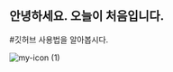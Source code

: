 안녕하세요. 오늘이 처음입니다.
--------------
#깃허브 사용법을 알아봅시다.

![my-icon (1)](https://user-images.githubusercontent.com/80080046/110879934-2dc55a80-8321-11eb-9d20-60f963864048.png)

